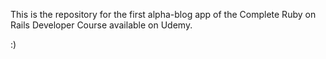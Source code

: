 This is the repository for the first alpha-blog app of the Complete Ruby on Rails Developer Course available on Udemy.

:)